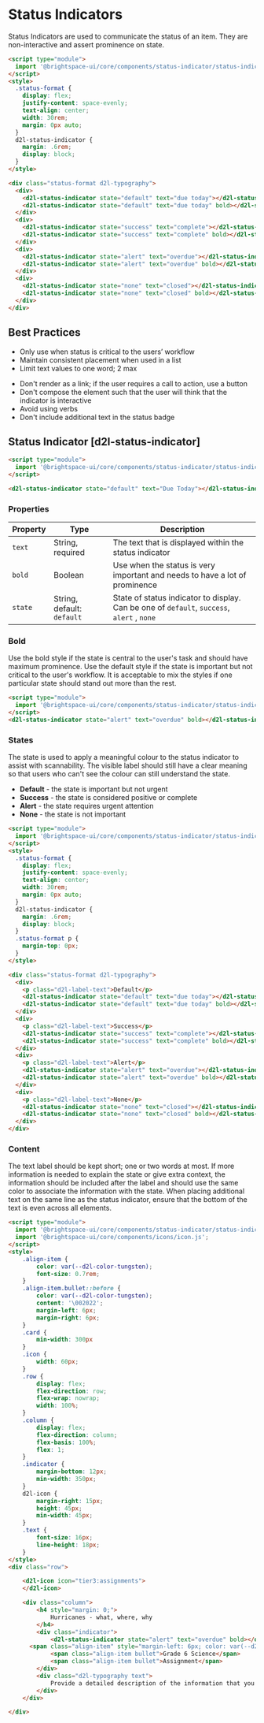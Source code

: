 # Status Indicators
Status Indicators are used to communicate the status of an item. They are non-interactive and assert prominence on state.

<!-- docs: demo display:block -->
```html
<script type="module">
  import '@brightspace-ui/core/components/status-indicator/status-indicator.js';
</script>
<style>
  .status-format {
    display: flex;
    justify-content: space-evenly;
    text-align: center;
    width: 30rem;
    margin: 0px auto;
  }
  d2l-status-indicator {
    margin: .6rem;
    display: block;
  }
</style>

<div class="status-format d2l-typography">
  <div>
    <d2l-status-indicator state="default" text="due today"></d2l-status-indicator>
    <d2l-status-indicator state="default" text="due today" bold></d2l-status-indicator>
  </div>
  <div>
    <d2l-status-indicator state="success" text="complete"></d2l-status-indicator>
    <d2l-status-indicator state="success" text="complete" bold></d2l-status-indicator>
  </div>
  <div>
    <d2l-status-indicator state="alert" text="overdue"></d2l-status-indicator>
    <d2l-status-indicator state="alert" text="overdue" bold></d2l-status-indicator>
  </div>
  <div>
    <d2l-status-indicator state="none" text="closed"></d2l-status-indicator>
    <d2l-status-indicator state="none" text="closed" bold></d2l-status-indicator>
  </div>
</div>
```

## Best Practices
<!-- docs: start best practices -->
<!-- docs: start dos -->
* Only use when status is critical to the users’ workflow
* Maintain consistent placement when used in a list
* Limit text values to one word; 2 max
<!-- docs: end dos -->

<!-- docs: start donts -->
* Don't render as a link; if the user requires a call to action, use a button
* Don't compose the element such that the user will think that the indicator is interactive
* Avoid using verbs
* Don't include additional text in the status badge
<!-- docs: end donts -->
<!-- docs: end best practices -->

## Status Indicator [d2l-status-indicator]

<!-- docs: demo live name:d2l-status-indicator -->
```html
<script type="module">
  import '@brightspace-ui/core/components/status-indicator/status-indicator.js';
</script>

<d2l-status-indicator state="default" text="Due Today"></d2l-status-indicator>
```

<!-- docs: start hidden content -->
### Properties

| Property | Type | Description |
|--|--|--|
| `text` | String, required | The text that is displayed within the status indicator |
| `bold` | Boolean | Use when the status is very important and needs to have a lot of prominence |
| `state` | String, default: `default` | State of status indicator to display. Can be one of  `default`, `success`, `alert` , `none` |
<!-- docs: end hidden content -->

### Bold

Use the bold style if the state is central to the user's task and should have maximum prominence. Use the default style if the state is important but not critical to the user's workflow. It is acceptable to mix the styles if one particular state should stand out more than the rest.

<!-- docs: demo live -->
```html
<script type="module">
  import '@brightspace-ui/core/components/status-indicator/status-indicator.js';
</script>
<d2l-status-indicator state="alert" text="overdue" bold></d2l-status-indicator>
```

### States

The state is used to apply a meaningful colour to the status indicator to assist with scannability. The visible label should still have a clear meaning so that users who can't see the colour can still understand the state.

* **Default** - the state is important but not urgent 
* **Success** - the state is considered positive or complete
* **Alert** - the state requires urgent attention
* **None** - the state is not important

<!-- docs: demo display:block -->
```html
<script type="module">
  import '@brightspace-ui/core/components/status-indicator/status-indicator.js';
</script>
<style>
  .status-format {
    display: flex;
    justify-content: space-evenly;
    text-align: center;
    width: 30rem;
    margin: 0px auto;
  }
  d2l-status-indicator {
    margin: .6rem;
    display: block;
  }
  .status-format p {
    margin-top: 0px;
  }
</style>

<div class="status-format d2l-typography">
  <div>
    <p class="d2l-label-text">Default</p>
    <d2l-status-indicator state="default" text="due today"></d2l-status-indicator>
    <d2l-status-indicator state="default" text="due today" bold></d2l-status-indicator>
  </div>
  <div>
    <p class="d2l-label-text">Success</p>
    <d2l-status-indicator state="success" text="complete"></d2l-status-indicator>
    <d2l-status-indicator state="success" text="complete" bold></d2l-status-indicator>
  </div>
  <div>
    <p class="d2l-label-text">Alert</p>
    <d2l-status-indicator state="alert" text="overdue"></d2l-status-indicator>
    <d2l-status-indicator state="alert" text="overdue" bold></d2l-status-indicator>
  </div>
  <div>
    <p class="d2l-label-text">None</p>
    <d2l-status-indicator state="none" text="closed"></d2l-status-indicator>
    <d2l-status-indicator state="none" text="closed" bold></d2l-status-indicator>
  </div>
</div>

```

### Content

The text label should be kept short; one or two words at most. If more information is needed to explain the state or give extra context, the information should be included after the label and should use the same color to associate the information with the state. When placing additional text on the same line as the status indicator, ensure that the bottom of the text is even across all elements.

<!-- docs: demo -->
```html
<script type="module">
  import '@brightspace-ui/core/components/status-indicator/status-indicator.js';
  import '@brightspace-ui/core/components/icons/icon.js';
</script>
<style>
	.align-item {
		color: var(--d2l-color-tungsten);
		font-size: 0.7rem;
	}
	.align-item.bullet::before {
		color: var(--d2l-color-tungsten);
		content: '\002022';
		margin-left: 6px;
		margin-right: 6px;
	}
	.card {
		min-width: 300px
	}
	.icon {
		width: 60px;
	}
	.row {
		display: flex;
		flex-direction: row;
		flex-wrap: nowrap;
		width: 100%;
	}
	.column {
		display: flex;
		flex-direction: column;
		flex-basis: 100%;
		flex: 1;
	}
	.indicator {
		margin-bottom: 12px;
		min-width: 350px;
	}
	d2l-icon {
		margin-right: 15px;
		height: 45px;
		min-width: 45px;
	}
	.text {
		font-size: 16px;
		line-height: 18px;
	}
</style>
<div class="row">

	<d2l-icon icon="tier3:assignments">
	</d2l-icon>

	<div class="column">
		<h4 style="margin: 0;">
			Hurricanes - what, where, why
		</h4>
		<div class="indicator">
			<d2l-status-indicator state="alert" text="overdue" bold></d2l-status-indicator>
      <span class="align-item" style="margin-left: 6px; color: var(--d2l-color-cinnabar);">Ends Tomorrow</span>
			<span class="align-item bullet">Grade 6 Science</span>
			<span class="align-item bullet">Assignment</span>
		</div>
		<div class="d2l-typography text">
			Provide a detailed description of the information that you received in our lesson on how hurricanes are formed and where they are most likely to occur.
		</div>
	</div>

</div>
```
